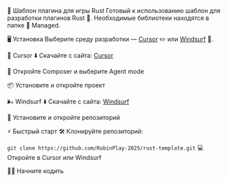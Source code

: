 🔧 Шаблон плагина для игры Rust
Готовый к использованию шаблон для разработки плагинов Rust 🦀.
Необходимые библиотеки находятся в папке 📂 Managed.

🖥 Установка
Выберите среду разработки — [Cursor](https://www.cursor.com/) ✏️ или [Windsurf](https://codeium.com/windsurf) 🌊.

🚀 Cursor
⬇️ Скачайте с сайта: [Cursor](https://www.cursor.com/)

🎼 Откройте Composer и выберите Agent mode

📦 Установите и откройте проект

🌬 Windsurf
⬇️ Скачайте с сайта: [Windsurf](https://codeium.com/windsurf)

📂 Установите и откройте репозиторий

⚡ Быстрый старт
🛠 Клонируйте репозиторий:

`git clone https://github.com/RobinPlay-2025/rust-template.git`
💻 Откройте в Cursor или Windsurf

👨‍💻 Начните кодить
